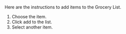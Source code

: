 Here are the instructions to add items to the Grocery List.
1. Choose the item.
2. Click add to the list.
3. Select another item.
